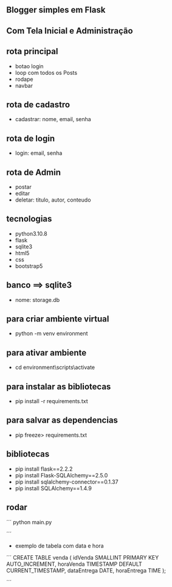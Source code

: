## Blogger simples em Flask

## Com Tela Inicial e Administração

## rota principal
- botao login
- loop com todos os Posts
- rodape 
- navbar

## rota de cadastro
- cadastrar: nome, email, senha

## rota de login
- login: email, senha

## rota de Admin
- postar
- editar 
- deletar: titulo, autor, conteudo


## tecnologias
- python3.10.8 
- flask
- sqlite3
- html5 
- css 
- bootstrap5 


## banco ==> sqlite3
- nome: storage.db


## para criar ambiente virtual
* python -m venv environment
## para ativar ambiente
* cd environment\scripts\activate
## para instalar as bibliotecas
* pip install -r requirements.txt
## para salvar as dependencias
* pip freeze> requirements.txt


## bibliotecas

- pip install flask==2.2.2
- pip install Flask-SQLAlchemy==2.5.0
- pip install sqlalchemy-connector==0.1.37
- pip install SQLAlchemy==1.4.9


## rodar

´´´
python main.py

´´´



* exemplo  de tabela com data e hora 

´´´
CREATE TABLE venda (
  idVenda SMALLINT PRIMARY KEY AUTO_INCREMENT,
  horaVenda TIMESTAMP DEFAULT CURRENT_TIMESTAMP,
  dataEntrega DATE,
  horaEntrega TIME
);    

´´´
